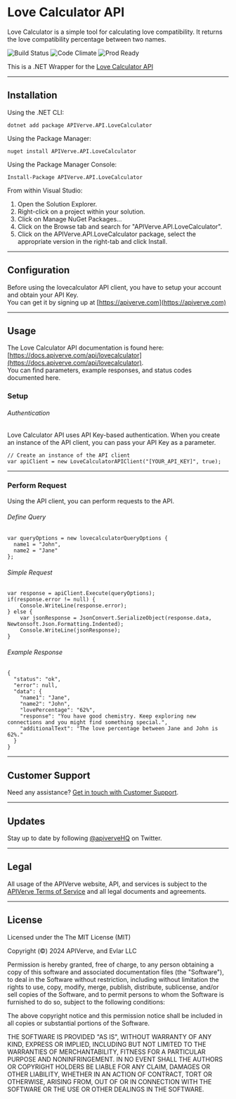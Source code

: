 Love Calculator API
============

Love Calculator is a simple tool for calculating love compatibility. It returns the love compatibility percentage between two names.

![Build Status](https://img.shields.io/badge/build-passing-green)
![Code Climate](https://img.shields.io/badge/maintainability-B-purple)
![Prod Ready](https://img.shields.io/badge/production-ready-blue)

This is a .NET Wrapper for the [Love Calculator API](https://apiverve.com/marketplace/api/lovecalculator)

---

## Installation

Using the .NET CLI:
```
dotnet add package APIVerve.API.LoveCalculator
```

Using the Package Manager:
```
nuget install APIVerve.API.LoveCalculator
```

Using the Package Manager Console:
```
Install-Package APIVerve.API.LoveCalculator
```

From within Visual Studio:

1. Open the Solution Explorer.
2. Right-click on a project within your solution.
3. Click on Manage NuGet Packages...
4. Click on the Browse tab and search for "APIVerve.API.LoveCalculator".
5. Click on the APIVerve.API.LoveCalculator package, select the appropriate version in the right-tab and click Install.


---

## Configuration

Before using the lovecalculator API client, you have to setup your account and obtain your API Key.  
You can get it by signing up at [https://apiverve.com](https://apiverve.com)

---

## Usage

The Love Calculator API documentation is found here: [https://docs.apiverve.com/api/lovecalculator](https://docs.apiverve.com/api/lovecalculator).  
You can find parameters, example responses, and status codes documented here.

### Setup

###### Authentication
Love Calculator API uses API Key-based authentication. When you create an instance of the API client, you can pass your API Key as a parameter.

```
// Create an instance of the API client
var apiClient = new LoveCalculatorAPIClient("[YOUR_API_KEY]", true);
```

---


### Perform Request
Using the API client, you can perform requests to the API.

###### Define Query

```
var queryOptions = new lovecalculatorQueryOptions {
  name1 = "John",
  name2 = "Jane"
};
```

###### Simple Request

```
var response = apiClient.Execute(queryOptions);
if(response.error != null) {
	Console.WriteLine(response.error);
} else {
    var jsonResponse = JsonConvert.SerializeObject(response.data, Newtonsoft.Json.Formatting.Indented);
    Console.WriteLine(jsonResponse);
}
```

###### Example Response

```
{
  "status": "ok",
  "error": null,
  "data": {
    "name1": "Jane",
    "name2": "John",
    "lovePercentage": "62%",
    "response": "You have good chemistry. Keep exploring new connections and you might find something special.",
    "additionalText": "The love percentage between Jane and John is 62%."
  }
}
```

---

## Customer Support

Need any assistance? [Get in touch with Customer Support](https://apiverve.com/contact).

---

## Updates
Stay up to date by following [@apiverveHQ](https://twitter.com/apiverveHQ) on Twitter.

---

## Legal

All usage of the APIVerve website, API, and services is subject to the [APIVerve Terms of Service](https://apiverve.com/terms) and all legal documents and agreements.

---

## License
Licensed under the The MIT License (MIT)

Copyright (&copy;) 2024 APIVerve, and Evlar LLC

Permission is hereby granted, free of charge, to any person obtaining a copy of this software and associated documentation files (the "Software"), to deal in the Software without restriction, including without limitation the rights to use, copy, modify, merge, publish, distribute, sublicense, and/or sell copies of the Software, and to permit persons to whom the Software is furnished to do so, subject to the following conditions:

The above copyright notice and this permission notice shall be included in all copies or substantial portions of the Software.

THE SOFTWARE IS PROVIDED "AS IS", WITHOUT WARRANTY OF ANY KIND, EXPRESS OR IMPLIED, INCLUDING BUT NOT LIMITED TO THE WARRANTIES OF MERCHANTABILITY, FITNESS FOR A PARTICULAR PURPOSE AND NONINFRINGEMENT. IN NO EVENT SHALL THE AUTHORS OR COPYRIGHT HOLDERS BE LIABLE FOR ANY CLAIM, DAMAGES OR OTHER LIABILITY, WHETHER IN AN ACTION OF CONTRACT, TORT OR OTHERWISE, ARISING FROM, OUT OF OR IN CONNECTION WITH THE SOFTWARE OR THE USE OR OTHER DEALINGS IN THE SOFTWARE.